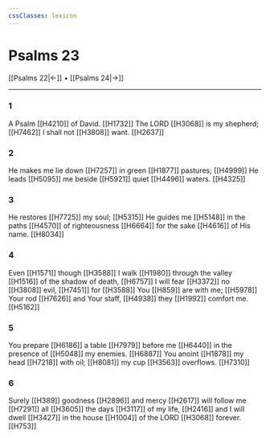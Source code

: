 ```yaml
---
cssClasses: lexicon
---
```


# Psalms 23

[[Psalms 22|←]] • [[Psalms 24|→]]

---

### 1
A Psalm [[H4210]] of David. [[H1732]] The LORD [[H3068]] is my shepherd; [[H7462]] I shall not [[H3808]] want. [[H2637]]

### 2
He makes me lie down [[H7257]] in green [[H1877]] pastures; [[H4999]] He leads [[H5095]] me beside [[H5921]] quiet [[H4496]] waters. [[H4325]]

### 3
He restores [[H7725]] my soul; [[H5315]] He guides me [[H5148]] in the paths [[H4570]] of righteousness [[H6664]] for the sake [[H4616]] of His name. [[H8034]]

### 4
Even [[H1571]] though [[H3588]] I walk [[H1980]] through the valley [[H1516]] of the shadow of death, [[H6757]] I will fear [[H3372]] no [[H3808]] evil, [[H7451]] for [[H3588]] You [[H859]] are with me; [[H5978]] Your rod [[H7626]] and Your staff, [[H4938]] they [[H1992]] comfort me. [[H5162]]

### 5
You prepare [[H6186]] a table [[H7979]] before me [[H6440]] in the presence of [[H5048]] my enemies. [[H6887]] You anoint [[H1878]] my head [[H7218]] with oil; [[H8081]] my cup [[H3563]] overflows. [[H7310]]

### 6
Surely [[H389]] goodness [[H2896]] and mercy [[H2617]] will follow me [[H7291]] all [[H3605]] the days [[H3117]] of my life, [[H2416]] and I will dwell [[H3427]] in the house [[H1004]] of the LORD [[H3068]] forever. [[H753]]

